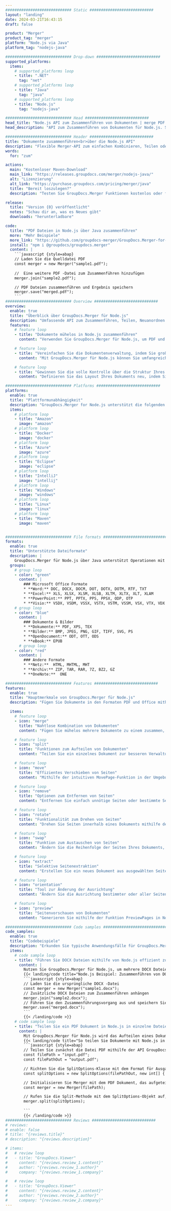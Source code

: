 ```yaml
---
############################# Static ############################
layout: "landing"
date: 2024-03-21T16:43:15
draft: false

product: "Merger"
product_tag: "merger"
platform: "Node.js via Java"
platform_tag: "nodejs-java"

############################# Drop-down ############################
supported_platforms:
  items:
    # supported_platforms loop
    - title: ".NET"
      tag: "net"
    # supported_platforms loop
    - title: "Java"
      tag: "java"
    # supported_platforms loop
    - title: "Node.js"
      tag: "nodejs-java"

############################# Head ############################
head_title: "Node.js API zum Zusammenführen von Dokumenten | merge PDF Word Excel"
head_description: "API zum Zusammenführen von Dokumenten für Node.js. Seiten der Formate PDF, Microsoft Word, Excel, Präsentationen, Visio, XPS und EPUB zusammenführen, teilen, austauschen, neu anordnen und löschen."

############################# Header ############################
title: "Dokumente zusammenführen<br>über die Node.js API"
description: "Flexible Merger-API zum einfachen Kombinieren, Teilen oder Ändern von PDF und Office-Dokumenten"
words:
  for: "zum"

actions:
  main: "Kostenloser Maven-Download"
  main_link: "https://releases.groupdocs.com/merger/nodejs-java/"
  alt: "Lizenzierung"
  alt_link: "https://purchase.groupdocs.com/pricing/merger/java"
  title: "Bereit loszulegen?"
  description: "Testen Sie GroupDocs.Merger Funktionen kostenlos oder fordern Sie eine Lizenz an"

release:
  title: "Version {0} veröffentlicht"
  notes: "Schau dir an, was es Neues gibt"
  downloads: "herunterladbare"

code:
  title: "PDF Dateien in Node.js über Java zusammenführen"
  more: "Mehr Beispiele"
  more_link: "https://github.com/groupdocs-merger/GroupDocs.Merger-for-Node.js-via-Java"
  install: "npm i @groupdocs/groupdocs.merger"
  content: |
    ```javascript {style=abap}   
    // Laden Sie die Quelldatei PDF
    const merger = new Merger("sample1.pdf");
    
    //  Eine weitere PDF -Datei zum Zusammenführen hinzufügen
    merger.join("sample2.pdf");

    // PDF Dateien zusammenführen und Ergebnis speichern
    merger.save("merged.pdf");
    ```
############################# Overview ############################
overview:
  enable: true
  title: "Überblick über GroupDocs.Merger für Node.js"
  description: "Umfassende API zum Zusammenführen, Teilen, Neuanordnen und Verfeinern von Dokumenten, Folien und Diagrammen in Node.js Anwendungen."
  features:
    # feature loop
    - title: "Dokumente mühelos in Node.js zusammenführen"
      content: "Verwenden Sie GroupDocs.Merger für Node.js, um PDF und Office-Dokumente mühelos zu einer einheitlichen Datei zu kombinieren. Diese Bibliothek bietet eine breite Formatunterstützung und ermöglicht so die reibungslose Integration und Zusammenführung verschiedener Dateitypen, wodurch der Dokumentenverwaltungsprozess in Anwendungen von Node.js verbessert wird."

    # feature loop
    - title: "Vereinfachen Sie die Dokumentenverwaltung, indem Sie große Dateien segmentieren"
      content: "Mit GroupDocs.Merger für Node.js können Sie umfangreiche PDF - oder Office-Dateien einfach in überschaubarere Teile aufteilen. Passen Sie Ihre Dokumente individuell an, indem Sie sie nach bestimmten Seiten, Bereichen oder einzelnen Seitenextraktionen unterteilen, um die Organisation und Effizienz Ihrer Dokumenten-Workflows zu verbessern."

    # feature loop
    - title: "Gewinnen Sie die volle Kontrolle über die Struktur Ihres Dokuments in Node.js"
      content: "Definieren Sie das Layout Ihres Dokuments neu, indem Sie mühelos Seiten mit GroupDocs.Merger für Node.js neu anordnen, austauschen oder verwerfen. Passen Sie Ihre Dokumente an individuelle Anforderungen an und bieten Sie so unübertroffene Flexibilität bei der Erstellung einer benutzerdefinierten Dateikonfiguration."

############################# Platforms ############################
platforms:
  enable: true
  title: "Plattformunabhängigkeit"
  description: "GroupDocs.Merger for Node.js unterstützt die folgenden Betriebssysteme, Frameworks und Paketmanager"
  items:
    # platform loop
    - title: "Amazon"
      image: "amazon"
    # platform loop
    - title: "Docker"
      image: "docker"
    # platform loop
    - title: "Azure"
      image: "azure"
    # platform loop
    - title: "Eclipse"
      image: "eclipse"
    # platform loop
    - title: "IntelliJ"
      image: "intellij"
    # platform loop
    - title: "Windows"
      image: "windows"
    # platform loop
    - title: "Linux"
      image: "linux"
    # platform loop
    - title: "Maven"
      image: "maven"


############################# File formats ############################
formats:
  enable: true
  title: "Unterstützte Dateiformate"
  description: |
    GroupDocs.Merger für Node.js über Java unterstützt Operationen mit den folgenden [Dateiformaten](https://docs.groupdocs.com/merger/nodejs-java/supported-document-formats/).
  groups:
    # group loop
    - color: "green"
      content: |
        ### Microsoft Office Formate
        * **Word:** DOC, DOCX, DOCM, DOT, DOTX, DOTM, RTF, TXT
        * **Excel:** XLS, XLSX, XLSM, XLSB, XLTM, XLTX, XLT, XLAM
        * **PowerPoint:** PPT, PPTX, PPS, PPSX, ODP, OTP
        * **Visio:** VSDX, VSDM, VSSX, VSTX, VSTM, VSSM, VSX, VTX, VDX
    # group loop
    - color: "blue"
      content: |
        ### Dokumente & Bilder
        * **Dokumente:** PDF, XPS, TEX
        * **Bilder:** BMP, JPEG, PNG, GIF, TIFF, SVG, PS
        * **OpenDocument:** ODT, OTT, ODS
        * **eBook:** EPUB
      # group loop
    - color: "red"
      content: |
        ### Andere Formate
        * **Netz:**  HTML, MHTML, MHT
        * **Archiv:** ZIP, TAR, RAR, 7Z, BZ2, GZ
        * **OneNote:**  ONE

############################# Features ############################
features:
  enable: true
  title: "Hauptmerkmale von GroupDocs.Merger für Node.js"
  description: "Fügen Sie Dokumente in den Formaten PDF und Office mithilfe von GroupDocs.Merger in einer Node.js -Umgebung effizient zusammen, teilen und bearbeiten Sie sie."

  items:
    # feature loop
    - icon: "merge"
      title: "Nahtlose Kombination von Dokumenten"
      content: "Fügen Sie mühelos mehrere Dokumente zu einem zusammen, indem Sie bestimmte Seiten oder Bereiche aus verschiedenen Dateien kombinieren, indem Sie GroupDocs.Merger für Node.js verwenden."

    # feature loop
    - icon: "split"
      title: "Funktionen zum Aufteilen von Dokumenten"
      content: "Teilen Sie ein einzelnes Dokument zur besseren Verwaltung und Organisation in mehrere kleinere Dateien auf, indem Sie die umfassende Aufteilungsfunktion von GroupDocs.Merger für Node.js verwenden."

    # feature loop
    - icon: "move"
      title: "Effizientes Verschieben von Seiten"
      content: "Mithilfe der intuitiven MovePage-Funktion in der Umgebung von Node.js können Sie Seiten innerhalb eines Dokuments an Ihre Anforderungen anpassen."

    # feature loop
    - icon: "remove"
      title: "Optionen zum Entfernen von Seiten"
      content: "Entfernen Sie einfach unnötige Seiten oder bestimmte Seitenzahlen mit der removePages-Funktion von GroupDocs.Merger, die auf Node.js zugeschnitten ist."

    # feature loop
    - icon: "rotate"
      title: "Funktionalität zum Drehen von Seiten"
      content: "Drehen Sie Seiten innerhalb eines Dokuments mithilfe der einfachen RotatePages-Operation in die gewünschte Ausrichtung — 90, 180 oder 270 Grad."

    # feature loop
    - icon: "swap"
      title: "Funktion zum Austauschen von Seiten"
      content: "Ändern Sie die Reihenfolge der Seiten Ihres Dokuments, indem Sie ihre Positionen vertauschen und so mit der Funktion SwapPages ein neu organisiertes Dokument erstellen."

    # feature loop
    - icon: "extract"
      title: "Selektive Seitenextraktion"
      content: "Erstellen Sie ein neues Dokument aus ausgewählten Seiten oder Seitenbereichen und extrahieren Sie nur den erforderlichen Inhalt mit GroupDocs.Merger für Node.js."

    # feature loop
    - icon: "orientation"
      title: "Tool zur Änderung der Ausrichtung"
      content: "Ändern Sie die Ausrichtung bestimmter oder aller Seiten vom Hochformat ins Querformat oder umgekehrt, indem Sie die ChangeOrientation-Funktion in Ihren Node.js -Projekten verwenden."

    # feature loop
    - icon: "preview"
      title: "Seitenvorschauen von Dokumenten"
      content: "Generieren Sie mithilfe der Funktion PreviewPages in Node.js Bildvorschauen von Dokumentseiten, um deren Inhalt und Layout besser zu verstehen."

############################# Code samples ############################
code_samples:
  enable: true
  title: "Codebeispiele"
  description: "Erkunden Sie typische Anwendungsfälle für GroupDocs.Merger, die auf Node.js Umgebungen zugeschnitten sind. Diese Beispiele zeigen, wie effizient und einfach das Zusammenführen von Dokumenten mithilfe von GroupDocs.Merger für Node.js ist."
  items:
    # code sample loop
    - title: "Führen Sie DOCX Dateien mithilfe von Node.js effizient zu einem Dokument zusammen"
      content: |
        Nutzen Sie GroupDocs.Merger für Node.js, um mehrere DOCX Dateien nahtlos zu einem einzigen umfassenden Dokument zusammenzuführen. Nutzen Sie unsere Funktion [Merge Word Documents](https://docs.groupdocs.com/merger/nodejs-java/merge/word/), um Dateien effizient zu kombinieren und so die Dokumentenverwaltung und Produktivität zu verbessern. Im Folgenden finden Sie einen Node.js Codeausschnitt, der Sie durch den Vorgang zum Zusammenführen von Dokumenten führt:
        {{< landing/code title="Node.js Beispiel: Zusammenführen von DOCX Dateien">}}
        ```javascript {style=abap}   
        // Laden Sie die ursprüngliche DOCX -Datei
        const merger = new Merger("sample1.docx");
        // Zusätzliche DOCX Dateien zum Zusammenführen anhängen
        merger.join("sample2.docx");
        // Führen Sie den Zusammenführungsvorgang aus und speichern Sie das kombinierte Dokument
        merger.save("merged.docx");
        ```
        {{< /landing/code >}}
    # code sample loop
    - title: "Teilen Sie ein PDF Dokument in Node.js in einzelne Dateien auf"
      content: |
        Mit GroupDocs.Merger für Node.js wird das Aufteilen eines Dokuments in mehrere Dateien vereinfacht. Unsere Funktion [Dokument teilen](https://docs.groupdocs.com/merger/nodejs-java/split-document/) ermöglicht eine effiziente Verwaltung und Extraktion bestimmter Abschnitte aus großen PDF Dokumenten, wodurch Ihre Dokumentenverwaltung effektiver wird. Diese Funktion unterstützt unter anderem das Aufteilen von Dokumenten nach Seitenbereich, Start-/Endseiten oder ungerade/geraden Seitenzahlen.
        {{< landing/code title="So teilen Sie Dokumente mit Node.js in separate Dateien auf">}}
        ```javascript {style=abap}   
        // Teilen Sie zunächst die Datei PDF mithilfe der API GroupDocs.Merger für Node.js auf
        const filePath = "input.pdf";
        const filePathOut = "output.pdf";

        // Richten Sie die SplitOptions-Klasse mit dem Format für Ausgabedateien ein
        const splitOptions = new SplitOptions(filePathOut, new int[] { 3, 6, 8 });

        // Initialisieren Sie Merger mit dem PDF Dokument, das aufgeteilt werden soll
        const merger = new Merger(filePath);

        // Rufen Sie die Split-Methode mit dem SplitOptions-Objekt auf, um die resultierenden Dokumente abzurufen
        merger.split(splitOptions);
  
        ```
        {{< /landing/code >}}
############################# Reviews ############################
# reviews:
# enable: false
# title: "{reviews.title}"
# description: "{reviews.description}"

# items:
#   # review loop
#   - title: "GroupDocs.Viewer"
#     content: "{reviews.review_1.content}"
#     author: "{reviews.review_1.author}"
#     company: "{reviews.review_1.company}"

#   # review loop
#   - title: "GroupDocs.Viewer"
#     content: "{reviews.review_2.content}"
#     author: "{reviews.review_2.author}"
#     company: "{reviews.review_2.company}"
---
```

